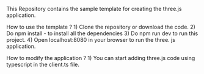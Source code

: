 This Repository contains the sample template for creating the three.js application.

How to use the template ?
    1) Clone the repository or download the code.
    2) Do npm install - to install all the dependencies
    3) Do npm run dev to run this project.
    4) Open localhost:8080 in your browser to run the three. js application.

How to modify the application ?
    1) You can start adding three.js code using typescript in the client.ts file.